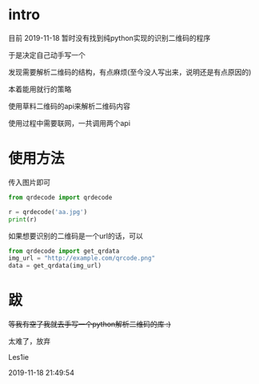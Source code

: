 # intro

目前 2019-11-18 暂时没有找到纯python实现的识别二维码的程序

于是决定自己动手写一个

发现需要解析二维码的结构，有点麻烦(至今没人写出来，说明还是有点原因的)

本着能用就行的策略

使用草料二维码的api来解析二维码内容

使用过程中需要联网，一共调用两个api

# 使用方法

传入图片即可
```python
from qrdecode import qrdecode

r = qrdecode('aa.jpg')
print(r)
```

如果想要识别的二维码是一个url的话，可以
```python
from qrdecode import get_qrdata
img_url = "http://example.com/qrcode.png"
data = get_qrdata(img_url)
```
# 跋

~~等我有空了我就去手写一个python解析二维码的库 :)~~

太难了，放弃


Les1ie

2019-11-18 21:49:54
